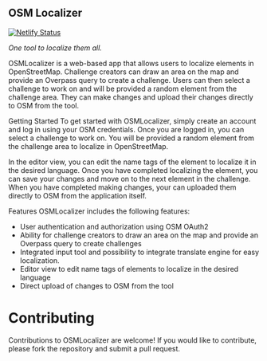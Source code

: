 ## OSM Localizer
[![Netlify Status](https://api.netlify.com/api/v1/badges/c35f420b-b996-4e61-a59a-1875ebbf2f21/deploy-status)](https://app.netlify.com/sites/osmlocalizer/deploys)

*One tool to localize them all.*

OSMLocalizer is a web-based app that allows users to localize elements in OpenStreetMap. Challenge creators can draw an area on the map and provide an Overpass query to create a challenge. Users can then select a challenge to work on and will be provided a random element from the challenge area. They can make changes and upload their changes directly to OSM from the tool.

Getting Started
To get started with OSMLocalizer, simply create an account and log in using your OSM credentials. Once you are logged in, you can select a challenge to work on. You will be provided a random element from the challenge area to localize in OpenStreetMap.

In the editor view, you can edit the name tags of the element to localize it in the desired language. Once you have completed localizing the element, you can save your changes and move on to the next element in the challenge. When you have completed making changes, your can uploaded them directly to OSM from the application itself.

Features
OSMLocalizer includes the following features:

- User authentication and authorization using OSM OAuth2
- Ability for challenge creators to draw an area on the map and provide an Overpass query to create challenges
- Integrated input tool and possibility to integrate translate engine for easy localization.
- Editor view to edit name tags of elements to localize in the desired language
- Direct upload of changes to OSM from the tool
# Contributing
Contributions to OSMLocalizer are welcome! If you would like to contribute, please fork the repository and submit a pull request.
